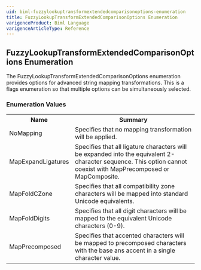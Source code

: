 ```yaml
---
uid: biml-fuzzylookuptransformextendedcomparisonoptions-enumeration
title: FuzzyLookupTransformExtendedComparisonOptions Enumeration
varigenceProduct: Biml Language
varigenceArticleType: Reference
---
```


## FuzzyLookupTransformExtendedComparisonOptions Enumeration<div class="LanguageSummary"><div class ="SummaryItem">The FuzzyLookupTransformExtendedComparisonOptions enumeration provides options for advanced string mapping transformations.  This is a flags enumeration so that multiple options can be simultaneously selected.</div></div><div class="EnumValueGroup">### Enumeration Values<table id="EnumValue" class="MemberList"><tbody><tr><th class="MemberNameColumnHeader">Name</th><th class="MemberSummaryColumnHeader">Summary</th></tr><tr class="cd0"><td class="MemberName">NoMapping</td><td class="MemberSummary"><div class ="SummaryItem">Specifies that no mapping transformation will be applied.</div></td></tr><tr class="cd1"><td class="MemberName">MapExpandLigatures</td><td class="MemberSummary"><div class ="SummaryItem">Specifies that all ligature characters will be expanded into the equivalent 2-character sequence.  This option cannot coexist with MapPrecomposed or MapComposite.</div></td></tr><tr class="cd0"><td class="MemberName">MapFoldCZone</td><td class="MemberSummary"><div class ="SummaryItem">Specifies that all compatibility zone characters will be mapped into standard Unicode equivalents.</div></td></tr><tr class="cd1"><td class="MemberName">MapFoldDigits</td><td class="MemberSummary"><div class ="SummaryItem">Specifies that all digit characters will be mapped to the equivalent Unicode characters (0-9).</div></td></tr><tr class="cd0"><td class="MemberName">MapPrecomposed</td><td class="MemberSummary"><div class ="SummaryItem">Specifies that accented characters will be mapped to precomposed characters with the base ans accent in a single character value.</div></td></tr></tbody></table></div>